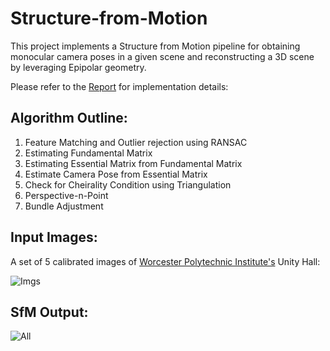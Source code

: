 # Structure-from-Motion
This project implements a Structure from Motion pipeline for obtaining monocular camera poses in a given scene and reconstructing a 3D scene by leveraging Epipolar geometry. 

Please refer to the [Report](Report.pdf) for implementation details:

## Algorithm Outline:
1. Feature Matching and Outlier rejection using RANSAC
2. Estimating Fundamental Matrix
3. Estimating Essential Matrix from Fundamental Matrix
4. Estimate Camera Pose from Essential Matrix
5. Check for Cheirality Condition using Triangulation
6. Perspective-n-Point
7. Bundle Adjustment

## Input Images:
A set of 5 calibrated images of [Worcester Polytechnic Institute's](https://wpi.edu) Unity Hall:

![Imgs](https://github.com/miheer-diwan/Structure-from-Motion/assets/79761017/427fc910-9dd2-466b-a469-5cdca38d260f)

## SfM Output:
![All](https://github.com/miheer-diwan/Structure-from-Motion/assets/79761017/e31555f7-764d-440c-9c50-f35039887e2c)
